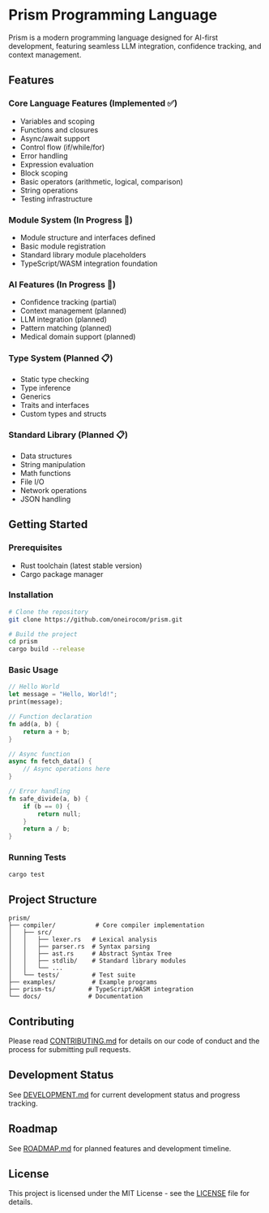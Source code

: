 # Prism Programming Language

Prism is a modern programming language designed for AI-first development, featuring seamless LLM integration, confidence tracking, and context management.

## Features

### Core Language Features (Implemented ✅)
- Variables and scoping
- Functions and closures
- Async/await support
- Control flow (if/while/for)
- Error handling
- Expression evaluation
- Block scoping
- Basic operators (arithmetic, logical, comparison)
- String operations
- Testing infrastructure

### Module System (In Progress 🚧)
- Module structure and interfaces defined
- Basic module registration
- Standard library module placeholders
- TypeScript/WASM integration foundation

### AI Features (In Progress 🚧)
- Confidence tracking (partial)
- Context management (planned)
- LLM integration (planned)
- Pattern matching (planned)
- Medical domain support (planned)

### Type System (Planned 📋)
- Static type checking
- Type inference
- Generics
- Traits and interfaces
- Custom types and structs

### Standard Library (Planned 📋)
- Data structures
- String manipulation
- Math functions
- File I/O
- Network operations
- JSON handling

## Getting Started

### Prerequisites
- Rust toolchain (latest stable version)
- Cargo package manager

### Installation
```bash
# Clone the repository
git clone https://github.com/oneirocom/prism.git

# Build the project
cd prism
cargo build --release
```

### Basic Usage
```rust
// Hello World
let message = "Hello, World!";
print(message);

// Function declaration
fn add(a, b) {
    return a + b;
}

// Async function
async fn fetch_data() {
    // Async operations here
}

// Error handling
fn safe_divide(a, b) {
    if (b == 0) {
        return null;
    }
    return a / b;
}
```

### Running Tests
```bash
cargo test
```

## Project Structure
```
prism/
├── compiler/           # Core compiler implementation
│   ├── src/
│   │   ├── lexer.rs   # Lexical analysis
│   │   ├── parser.rs  # Syntax parsing
│   │   ├── ast.rs     # Abstract Syntax Tree
│   │   ├── stdlib/    # Standard library modules
│   │   └── ...
│   └── tests/         # Test suite
├── examples/          # Example programs
├── prism-ts/         # TypeScript/WASM integration
└── docs/             # Documentation
```

## Contributing
Please read [CONTRIBUTING.md](CONTRIBUTING.md) for details on our code of conduct and the process for submitting pull requests.

## Development Status
See [DEVELOPMENT.md](DEVELOPMENT.md) for current development status and progress tracking.

## Roadmap
See [ROADMAP.md](ROADMAP.md) for planned features and development timeline.

## License
This project is licensed under the MIT License - see the [LICENSE](LICENSE) file for details.